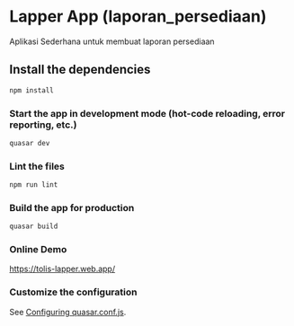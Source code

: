 # Lapper App (laporan_persediaan)

Aplikasi Sederhana untuk membuat laporan persediaan

## Install the dependencies
```bash
npm install
```

### Start the app in development mode (hot-code reloading, error reporting, etc.)
```bash
quasar dev
```

### Lint the files
```bash
npm run lint
```

### Build the app for production
```bash
quasar build
```

### Online Demo
https://tolis-lapper.web.app/


### Customize the configuration
See [Configuring quasar.conf.js](https://quasar.dev/quasar-cli/quasar-conf-js).
